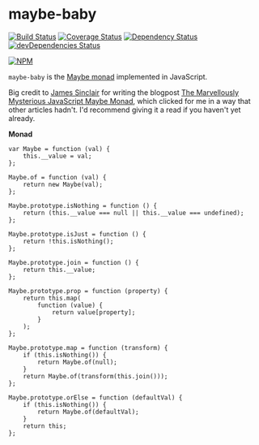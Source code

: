 # maybe-baby

[![Build Status](https://travis-ci.org/mikechabot/maybe-baby.svg?branch=master)](https://travis-ci.org/mikechabot/maybe-baby)
[![Coverage Status](https://coveralls.io/repos/github/mikechabot/maybe-baby/badge.svg?branch=master&cacheBuster=1)](https://coveralls.io/github/mikechabot/maybe-baby?branch=master)
[![Dependency Status](https://david-dm.org/mikechabot/maybe-baby.svg)](https://david-dm.org/mikechabot/maybe-baby)
[![devDependencies Status](https://david-dm.org/mikechabot/maybe-baby/dev-status.svg)](https://david-dm.org/mikechabot/maybe-baby?type=dev)

[![NPM](https://nodei.co/npm/maybe-baby.png)](https://nodei.co/npm/maybe-baby/)

`maybe-baby` is the [Maybe monad](https://en.wikipedia.org/wiki/Monad_(functional_programming)#The_Maybe_monad) implemented in JavaScript. 

Big credit to [James Sinclair](https://github.com/jrsinclair) for writing the blogpost [The Marvellously Mysterious JavaScript Maybe Monad](http://jrsinclair.com/articles/2016/marvellously-mysterious-javascript-maybe-monad/), which clicked for me in a way that other articles hadn't. I'd recommend giving it a read if you haven't yet already.

**Monad**
    
    var Maybe = function (val) {
        this.__value = val;
    };

    Maybe.of = function (val) {
        return new Maybe(val);
    };

    Maybe.prototype.isNothing = function () {
        return (this.__value === null || this.__value === undefined);
    };

    Maybe.prototype.isJust = function () {
        return !this.isNothing();
    };

    Maybe.prototype.join = function () {
        return this.__value;
    };

    Maybe.prototype.prop = function (property) {
        return this.map(
            function (value) {
                return value[property];
            }
        );
    };

    Maybe.prototype.map = function (transform) {
        if (this.isNothing()) {
            return Maybe.of(null);
        }
        return Maybe.of(transform(this.join()));
    };

    Maybe.prototype.orElse = function (defaultVal) {
        if (this.isNothing()) {
            return Maybe.of(defaultVal);
        }
        return this;
    };
